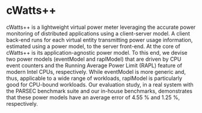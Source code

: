 # cWatts++
cWatts++ is a lightweight virtual power meter leveraging the accurate power monitoring of distributed applications using a client-server model. A client back-end runs for each virtual entity transmitting power usage information, estimated using a power model, to the server front-end. At the core of cWatts++ is its application-agnostic power model. To this end, we devise two power models (eventModel and raplModel) that are driven by CPU event counters and the Running Average Power Limit (RAPL) feature of modern Intel CPUs, respectively. While eventModel is more generic and, thus, applicable to a wide range of workloads, raplModel is particularly good for CPU-bound workloads. Our evaluation study, in a real system with the PARSEC benchmark suite and our in-house benchmarks, demonstrates that these power models have an average error of 4.55 % and 1.25 %, respectively.
